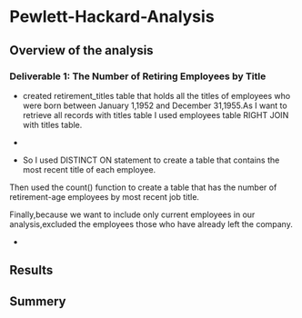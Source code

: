 # Pewlett-Hackard-Analysis
## Overview of the analysis

### Deliverable 1: The Number of Retiring Employees by Title
- created retirement_titles table that holds all the titles of employees who were born between January 1,1952 and December 31,1955.As I want to retrieve all records with titles table I used employees table RIGHT JOIN with titles table.

- 
- So I used DISTINCT ON statement to create a table that contains the most recent title of each employee.

Then used the count() function to create a table that has the number of retirement-age employees by most recent job title.

Finally,because we want to include only current employees in our analysis,excluded the employees those who have already left the company.

- 
## Results
## Summery
